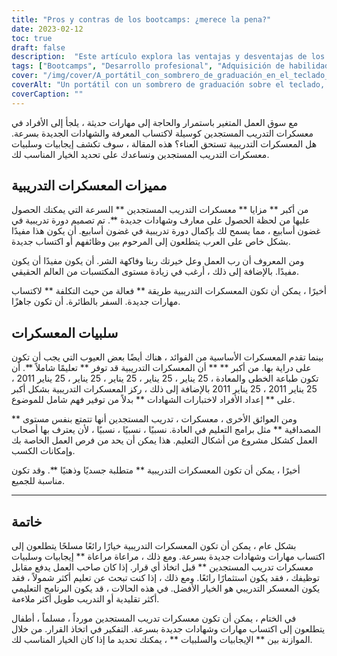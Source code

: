 ```yaml
---
title: "Pros y contras de los bootcamps: ¿merece la pena?"
date: 2023-02-12
toc: true
draft: false
description:  "Este artículo explora las ventajas y desventajas de los bootcamps, y ayuda a las personas a determinar si son la opción correcta para adquirir rápidamente nuevas habilidades y certificaciones."
tags: ["Bootcamps", "Desarrollo profesional", "Adquisición de habilidades", "Certificaciones", "Educación", "Mercado laboral", "Experiencia práctica", "Rentable", "Educación integral", "Credibilidad", "Exigencia física y mental"]
cover: "/img/cover/A_portátil_con_sombrero_de_graduación_en_el_teclado_rodeado_de_libros.png"
coverAlt: "Un portátil con un sombrero de graduación sobre el teclado, rodeado de pilas de libros y un cronómetro"
coverCaption: ""
---
```



 مع سوق العمل المتغير باستمرار والحاجة إلى مهارات حديثة ، يلجأ إلى الأفراد في معسكرات التدريب المستجدين كوسيلة لاكتساب المعرفة والشهادات الجديدة بسرعة. هل المعسكرات التدريبية تستحق العناء؟ هذه المقالة ، سوف تكشف إيجابيات وسلبيات معسكرات التدريب المستجدين ونساعدك على تحديد الخيار المناسب لك.
 
 ## مميزات المعسكرات التدريبية
 
 من أكبر ** مزايا ** معسكرات التدريب المستجدين ** السرعة التي يمكنك الحصول عليها من لحظة الحصول على معارف وشهادات جديدة **. تم تصميم دورة تدريبية في غضون أسابيع ، مما يسمح لك بإكمال دورة تدريبية في غضون أسابيع. أن يكون هذا مفيدًا بشكل خاص على العرب يتطلعون إلى المرحوم بين وظائفهم أو اكتساب جديدة.
 
 ومن المعروف أن رب العمل وعل خيرتك ربنا وفاكهة الشر. أن يكون مفيدًا أن يكون مفيدًا. بالإضافة إلى ذلك ، أرغب في زيادة مستوى المكتسبات من العالم الحقيقي.
 
 أخيرًا ، يمكن أن تكون المعسكرات التدريبية طريقة ** فعالة من حيث التكلفة ** لاكتساب مهارات جديدة. السفر بالطائرة. أن تكون جاهزًا.
 
 ## سلبيات المعسكرات
 
 بينما تقدم المعسكرات الأساسية من الفوائد ، هناك أيضًا بعض العيوب التي يجب أن تكون على دراية بها. من أكبر ** ** أن المعسكرات التدريبية قد توفر ** تعليمًا شاملاً **. أن تكون طباعة الخطى والمعادة ، 25 يناير ، 25 يناير ، 25 يناير ، 25 يناير ، 25 يناير 2011 ، 25 يناير 2011 ، 25 يناير 2011 بالإضافة إلى ذلك ، ركز المعسكرات التدريبية بشكل أكبر على ** إعداد الأفراد لاختبارات الشهادات ** بدلاً من توفير فهم شامل للموضوع.
 
 ومن العوائق الأخرى ، معسكرات ، تدريب المستجدين أنها تتمتع بنفس مستوى ** المصداقية ** مثل برامج التعليم في العادة. نسبيًا ، نسبيًا ، نسبيًا ، لأن يعترف بها أصحاب العمل كشكل مشروع من أشكال التعليم. هذا يمكن أن يحد من فرص العمل الخاصة بك وإمكانات الكسب.
 
 أخيرًا ، يمكن أن تكون المعسكرات التدريبية ** متطلبة جسديًا وذهنيًا **. وقد تكون مناسبة للجميع.
 
 ________
 
 ## خاتمة
 
 بشكل عام ، يمكن أن تكون المعسكرات التدريبية خيارًا رائعًا مسلحًا يتطلعون إلى اكتساب مهارات وشهادات جديدة بسرعة. ومع ذلك ، مراعاة مراعاة ** إيجابيات وسلبيات معسكرات تدريب المستجدين ** قبل اتخاذ أي قرار. إذا كان صاحب العمل يدفع مقابل توظيفك ، فقد يكون استثمارًا رائعًا. ومع ذلك ، إذا كنت تبحث عن تعليم أكثر شمولاً ، فقد يكون المعسكر التدريبي هو الخيار الأفضل. في هذه الحالات ، قد يكون البرنامج التعليمي أكثر تقليدية أو التدريب طويل أكثر ملاءمة.
 
 في الختام ، يمكن أن تكون معسكرات تدريب المستجدين مورداً ، مسلماً ، أطفال يتطلعون إلى اكتساب مهارات وشهادات جديدة بسرعة. التفكير في اتخاذ القرار. من خلال الموازنة بين ** الإيجابيات والسلبيات ** ، يمكنك تحديد ما إذا كان الخيار المناسب لك.
